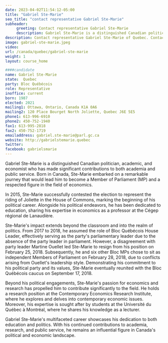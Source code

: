 ```yaml
---
date: 2023-04-02T11:54:12-05:00
title: "Gabriel Ste-Marie"
seo_title: "contact representative Gabriel Ste-Marie"
subheader:
     greeting: Contact representative Gabriel Ste-Marie
     description: Gabriel Ste-Marie is a distinguished Canadian politician, academic, and economist who has made significant contributions to both academia and public service.
description: Contact representative Gabriel Ste-Marie of Quebec. Contact information for Gabriel Ste-Marie includes email address, phone number, and mailing address.
image: gabriel-ste-marie.jpeg
video:
url: /canada/quebec/gabriel-ste-marie
weight: 1
layout: course_home

####candidate
name: Gabriel Ste-Marie
state:	Quebec
party: Bloc Québécois
role: Representative
inoffice: current
born: 1987
elected: 2021
mailing1: Ottawa, Ontario, Canada K1A 0A6
mailing2: 120 Place Bourget North Joliette, Quebec J6E 5E5
phone1: 613-996-6910
phone2: 450-752-1940
fax1: 613-995-2818
fax2: 450-752-1719
emailaddress: gabriel.ste-marie@parl.gc.ca
website: http://gabrielstemarie.quebec
twitter:
facebook: gabrielsmarie
---
```


Gabriel Ste-Marie is a distinguished Canadian politician, academic, and economist who has made significant contributions to both academia and public service. Born in Canada, Ste-Marie embarked on a remarkable journey that would lead him to become a Member of Parliament (MP) and a respected figure in the field of economics.

In 2015, Ste-Marie successfully contested the election to represent the riding of Joliette in the House of Commons, marking the beginning of his political career. Alongside his political endeavors, he has been dedicated to education, sharing his expertise in economics as a professor at the Cégep régional de Lanaudière.

Ste-Marie's impact extends beyond the classroom and into the realm of politics. From 2017 to 2018, he assumed the role of Bloc Québécois House Leader, effectively serving as the party's parliamentary leader due to the absence of the party leader in parliament. However, a disagreement with party leader Martine Ouellet led Ste-Marie to resign from his position on February 25, 2018. Subsequently, he and six other Bloc MPs chose to sit as independent Members of Parliament on February 28, 2018, due to conflicts arising from Ouellet's leadership style. Demonstrating his commitment to his political party and its values, Ste-Marie eventually reunited with the Bloc Québécois caucus on September 17, 2018.

Beyond his political engagements, Ste-Marie's passion for economics and research has propelled him to contribute significantly to the field. He holds a research position at the Contemporary Economics Research Institute, where he explores and delves into contemporary economic issues. Moreover, his expertise is sought after by students at the Université du Québec à Montréal, where he shares his knowledge as a lecturer.

Gabriel Ste-Marie's multifaceted career showcases his dedication to both education and politics. With his continued contributions to academia, research, and public service, he remains an influential figure in Canada's political and economic landscape.
